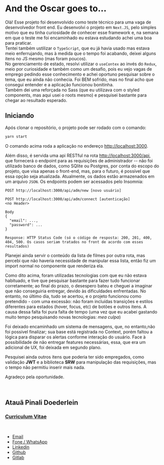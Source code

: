 # And the Oscar goes to...

Olá! Esse projeto foi desenvolvido como teste técnico para uma vaga de desenvolvedor front end. Eu desenvolvi o projeto em `Next.JS`, pelo simples motivo que eu tinha curiosidade de conhecer esse framework e, na semana em que o teste me foi encaminhado eu estava estudando achei uma boa para praticar.  
Tentei também ustilizar o `TypeScript`, que eu já havia usado mas estava meio enferrujando, mas à medida que o tempo foi acabando, deixei alguns itens no JS mesmo (mas foram poucos).  
No gerenciamento de estado, resolvi utilizar o `useContex` ao invés do `Redux`, meio por curiosidade e também como um desafio, pois eu vejo vagas de emprego pedindo esse conhecimento e achei oportuno pesquisar sobre o tema, que eu ainda não conhecia. Foi BEM sofrido, mas no final acho que consegui entender e a aplicação funcionou bonitinha.  
Também dei uma reforçada no Sass (que eu utilizava com o styled components, mas aqui usei o roots mesmo) e pesquisei bastante para chegar ao resultado esperado.

## Iniciando

Após clonar o repositório, o projeto pode ser rodado com o comando:
```bash
yarn start
```
O comando acima roda a aplicação no endereço [http://localhost:3000](http://localhost:3000).

Além disso, é servida uma api RESTful na rota [http://localhost:3000/api](http://localhost:3000/api), que fornecerá o endpoint para as requisições de administrador -- não foi utilizado banco de dados, como SQlite ou Postgres, por conta do escopo do projeto, que visa apenas o front-end, mas, para o futuro, é possível que essa opção seja atualizada. Atualmente, os dados estão armazenados em um arquivo `JSON`. Os endpoints podem ser acessados pelo Insomnia:
```http
POST http://localhost:3000/api/adm/new [novo usuário]

POST http://localhost:3000/api/adm/connect [autenticação]
<no Header>

Body
{
  "email": ...,
  "password": ...
}

Response: HTTP Status Code (só o código de resposta: 200, 201, 400, 404, 500. Os casos seriam tratados no front de acordo com esses resultados)
```
Planejei ainda servir o conteúdo da lista de filmes por outra rota, mas percebi que não haveria necessidade de manipular essa lista, então fiz um import normal no componente que renderiza ela.  

Como dito acima, foram utilizadas tecnologias com que eu não estava habituado, e tive que pesquisar bastante para fazer tudo funcionar corretamente; ao final do prazo, o desespero bateu e cheguei a imaginar que não conseguiria entregar, devido às dificuldades enfrentadas. No entanto, no último dia, tudo se acertou, e o projeto funcionou como pretendido - com uma excessão: não foram incluídas transições e estilos diferentes para estados (hover, focus, etc) de botões e outros itens. A causa dessa falta foi pura falta de tempo (uma vez que eu acabei gastando muito tempo pesquisando novas tecnologias: _mea culpa_)  

Foi deixado encaminhado um sistema de mensagens, que, no entanto,não foi possível finalizar; sua base está registrada no Context, porém faltou a lógica para disparar os alertas conforme interação do usuário. Face à possibilidade de não entregar features necessárias, essa, que era um adicional de UX, foi deixada em segundo plano.

Pesquisei ainda outros itens que poderia ter sido empregados, como validação **JWT** e a biblioteca **SRW** para manipulação das requisições, mas o tempo não permitiu inserir mais nada.  

Agradeço pela oportunidade.  
<br/>
<br/>

## Atauã Pinali Doederlein  
###  [Curriculum Vitae](https://drive.google.com/file/d/1eUCG5fEiqnJu-nBaQaZpMHooweJxTFGC/view?usp=sharing)  
<br/>

-  [Email](mailto:ataua.doederlein@gmail.com)  
-  [Fone / WhatsApp](https://api.whatsapp.com/send?phone=5541988652148)  
-  [Linkedin](https://www.linkedin.com/in/ataua-doederlein/)  
-  [Github](https://github.com/ataua)  
-  [Gitlab](https://gitlab.com/ataua_doederlein)



